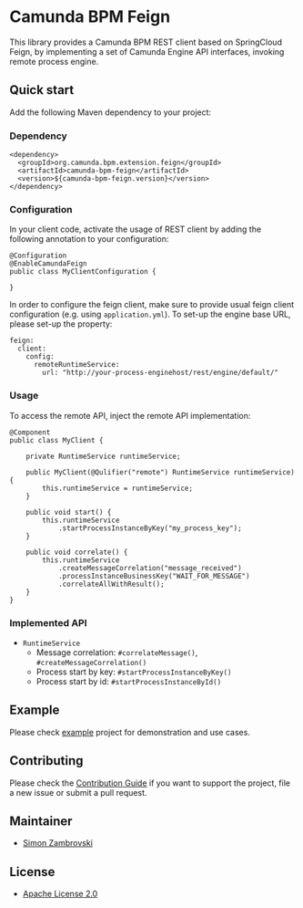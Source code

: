 # Camunda BPM Feign

This library provides a Camunda BPM REST client based on SpringCloud Feign, by implementing 
a set of Camunda Engine API interfaces, invoking remote process engine.   

## Quick start

Add the following Maven dependency to your project:

### Dependency
``` 
<dependency>
  <groupId>org.camunda.bpm.extension.feign</groupId>
  <artifactId>camunda-bpm-feign</artifactId>
  <version>${camunda-bpm-feign.version}</version>
</dependency>
```

### Configuration
In your client code, activate the usage of REST client by adding the following annotation
to your configuration:

``` 
@Configuration
@EnableCamundaFeign
public class MyClientConfiguration {

}
```

In order to configure the feign client, make sure to provide usual feign client configuration 
(e.g. using `application.yml`). To set-up the engine base URL, please set-up the property:

```
feign:
  client:
    config:
      remoteRuntimeService:
        url: "http://your-process-enginehost/rest/engine/default/"

```

### Usage
To access the remote API, inject the remote API implementation:

``` 
@Component
public class MyClient {
    
    private RuntimeService runtimeService;

    public MyClient(@Qulifier("remote") RuntimeService runtimeService) {
        this.runtimeService = runtimeService;
    }

    public void start() {
        this.runtimeService
            .startProcessInstanceByKey("my_process_key");
    }

    public void correlate() {
        this.runtimeService
            .createMessageCorrelation("message_received")
            .processInstanceBusinessKey("WAIT_FOR_MESSAGE")
            .correlateAllWithResult();
    }
}
```

### Implemented API
* `RuntimeService`
  * Message correlation: `#correlateMessage()`, `#createMessageCorrelation()`
  * Process start by key: `#startProcessInstanceByKey()`
  * Process start by id: `#startProcessInstanceById()`

## Example

Please check [example](./example) project for demonstration and use cases.

## Contributing

Please check the [Contribution Guide](CONTRIBUTING.md) if you want to support the project, file a new issue or
submit a pull request.

## Maintainer

* [Simon Zambrovski](https://gihub.com/zambrovski)

## License

* [Apache License 2.0](LICENSE)
